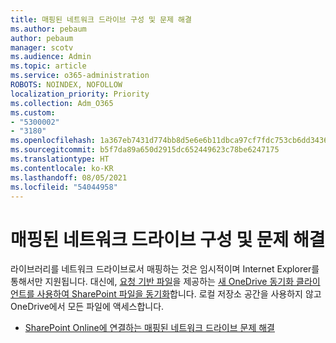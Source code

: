```yaml
---
title: 매핑된 네트워크 드라이브 구성 및 문제 해결
ms.author: pebaum
author: pebaum
manager: scotv
ms.audience: Admin
ms.topic: article
ms.service: o365-administration
ROBOTS: NOINDEX, NOFOLLOW
localization_priority: Priority
ms.collection: Adm_O365
ms.custom:
- "5300002"
- "3180"
ms.openlocfilehash: 1a367eb7431d774bb8d5e6e6b11dbca97cf7fdc753cb6dd34363d6d73f1a9d1c
ms.sourcegitcommit: b5f7da89a650d2915dc652449623c78be6247175
ms.translationtype: HT
ms.contentlocale: ko-KR
ms.lasthandoff: 08/05/2021
ms.locfileid: "54044958"
---
```

# <a name="configure-and-troubleshoot-mapped-network-drives"></a>매핑된 네트워크 드라이브 구성 및 문제 해결

라이브러리를 네트워크 드라이브로서 매핑하는 것은 임시적이며 Internet Explorer를 통해서만 지원됩니다. 대신에, [요청 기반 파일](https://support.office.com/article/0e6860d3-d9f3-4971-b321-7092438fb38e)을 제공하는 [새 OneDrive 동기화 클라이언트를 사용하여 SharePoint 파일을 동기화](https://support.office.com/article/6de9ede8-5b6e-4503-80b2-6190f3354a88)합니다. 로컬 저장소 공간을 사용하지 않고 OneDrive에서 모든 파일에 액세스합니다.

- [SharePoint Online에 연결하는 매핑된 네트워크 드라이브 문제 해결](https://docs.microsoft.com/sharepoint/support/administration/troubleshoot-mapped-network-drives)
